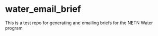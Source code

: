 # water_email_brief
This is a test repo for generating and emailing briefs for the NETN Water program
